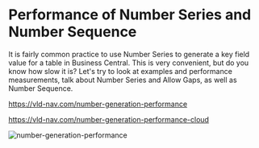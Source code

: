 # Performance of Number Series and Number Sequence
It is fairly common practice to use Number Series to generate a key field value for a table in Business Central. This is very convenient, but do you know how slow it is? Let's try to look at examples and performance measurements, talk about Number Series and Allow Gaps, as well as Number Sequence.

https://vld-nav.com/number-generation-performance

https://vld-nav.com/number-generation-performance-cloud

![number-generation-performance](https://optim.tildacdn.one/tild3336-6139-4139-b264-373865626635/-/resize/760x/-/format/webp/DALLE_2024-01-17_173.png)

